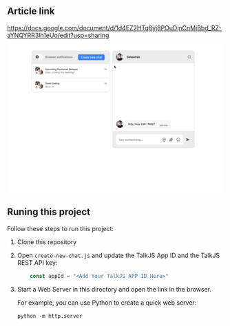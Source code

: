 ## Article link

https://docs.google.com/document/d/1d4EZ2HTq6yj8POuDjnCnMjBbd_RZ-aYNQYRR3lh1eUo/edit?usp=sharing

![Demo GIF](<Demo.gif>)

## Runing this project

Follow these steps to run this project:

1. Clone this repository

2. Open `create-new-chat.js` and update the TalkJS App ID and the TalkJS REST API key:
   
   ```javascript
       const appId = "<Add Your TalkJS APP ID Here>"
   ```

3. Start a Web Server in this directory and open the link in the browser.
   
   For example, you can use Python to create a quick web server:
   
   ```shell
   python -m http.server
   ```
   
   
   